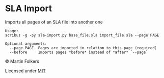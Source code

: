 # SLA Import

Imports all pages of an SLA file into another one

```text
Usage:
scribus -g -py sla-import.py base_file.sla import_file.sla --page PAGE

Optional arguments:
  --page PAGE  Pages are imported in relation to this page (required)
  --before     Imports pages *before* instead of *after* `--page`
```

:copyright: Martin Folkers

Licensed under [MIT](https://opensource.org/licenses/MIT)
